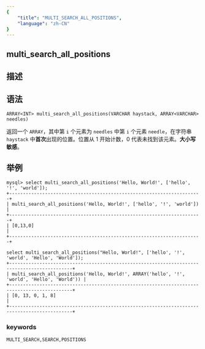 ```yaml
---
{
    "title": "MULTI_SEARCH_ALL_POSITIONS",
    "language": "zh-CN"
}
---
```


<!-- 
Licensed to the Apache Software Foundation (ASF) under one
or more contributor license agreements.  See the NOTICE file
distributed with this work for additional information
regarding copyright ownership.  The ASF licenses this file
to you under the Apache License, Version 2.0 (the
"License"); you may not use this file except in compliance
with the License.  You may obtain a copy of the License at

  http://www.apache.org/licenses/LICENSE-2.0

Unless required by applicable law or agreed to in writing,
software distributed under the License is distributed on an
"AS IS" BASIS, WITHOUT WARRANTIES OR CONDITIONS OF ANY
KIND, either express or implied.  See the License for the
specific language governing permissions and limitations
under the License.
-->

## multi_search_all_positions
## 描述
## 语法

`ARRAY<INT> multi_search_all_positions(VARCHAR haystack, ARRAY<VARCHAR> needles)`

返回一个 `ARRAY`，其中第 `i` 个元素为 `needles` 中第 `i` 个元素 `needle`，在字符串 `haystack` 中**首次**出现的位置。位置从 1 开始计数，0 代表未找到该元素。**大小写敏感**。

## 举例

```
mysql> select multi_search_all_positions('Hello, World!', ['hello', '!', 'world']);
+----------------------------------------------------------------------+
| multi_search_all_positions('Hello, World!', ['hello', '!', 'world']) |
+----------------------------------------------------------------------+
| [0,13,0]                                                             |
+----------------------------------------------------------------------+

select multi_search_all_positions("Hello, World!", ['hello', '!', 'world', 'Hello', 'World']);
+---------------------------------------------------------------------------------------------+
| multi_search_all_positions('Hello, World!', ARRAY('hello', '!', 'world', 'Hello', 'World')) |
+---------------------------------------------------------------------------------------------+
| [0, 13, 0, 1, 8]                                                                            |
+---------------------------------------------------------------------------------------------+
```

### keywords
    MULTI_SEARCH,SEARCH,POSITIONS
